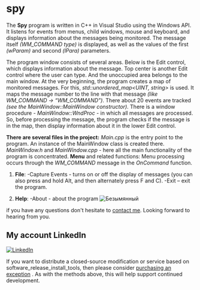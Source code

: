 # spy

The **Spy** program is written in C++ in Visual Studio using the Windows API. It listens for events from menus, child windows, mouse and keyboard, and displays information about the messages being monitored. The message itself *(WM_COMMAND type)* is displayed, as well as the values of the first *(wParam)* and second *(lPara)* parameters.

The program window consists of several areas. Below is the Edit control, which displays information about the message. Top center is another Edit control where the user can type. And the unoccupied area belongs to the main window.
At the very beginning, the program creates a map of monitored messages. For this, *std::unordered_map<UINT, string>* is used. It maps the message number to the line with that message *(like WM_COMMAND -> “WM_COMMAND”)*. There about 20 events are tracked *(see the MainWindow::MainWindow constructor)*. There is a window procedure - *MainWindow::WndProc* - in which all messages are processed. So, before processing the message, the program checks if the message is in the map, then display information about it in the lower Edit control.

**There are several files in the project:**
*Main.cpp* is the entry point to the program. An instance of the MainWindow class is created there.
*MainWindow.h* and *MainWindow.cpp* - here all the main functionality of the program is concentrated.
**Menu** and related functions:
Menu processing occurs through the *WM_COMMAND* message in the *OnCommand* function.
1. **File**:
-Capture Events - turns on or off the display of messages (you can also press and hold Alt, and then alternately press F and C).
-Exit – exit the program.

2. **Help**:
-About - about the program
![Безымянный](https://user-images.githubusercontent.com/100195623/207938344-6c92deb2-396f-4181-8e96-8193dee84381.png)

if you have any questions don't hesitate to <a href="mailto:holy.mail.100@gmail.com">contact me</a>. Looking forward to hearing from you. 

## My account LinkedIn
[![LinkedIn](https://img.shields.io/badge/LinkedIn-0077B5?style=for-the-badge&logo=linkedin&logoColor=white)](https://www.linkedin.com/in/nazar-arshinskiy/)

If you want to distribute a closed-source modification or service based on software_release_install_tools, then please consider <a href="mailto:holy.mail.100@gmail.com">purchasing an exception</a> . As with the methods above, this will help support continued development.